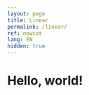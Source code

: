 ```yaml
---
layout: page
title: Linear
permalink: /linear/
ref: newcat
lang: EN
hidden: true
---
```

Hello, world!
============
